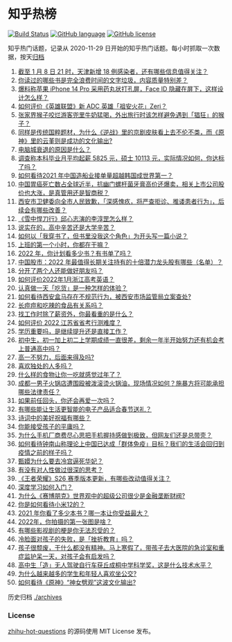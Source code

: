 # 知乎热榜
[![Build Status](https://github.com/ToWeLong/zhihu-hot-questions/workflows/CI/badge.svg)](https://github.com/ToWeLong/zhihu-hot-questions/actions)
[![GitHub language](https://img.shields.io/badge/language-golang-orange.svg)](https://golang.org/)
[![GitHub license](https://img.shields.io/github/license/ToWeLong/zhihu-hot-questions)](https://github.com/ToWeLong/zhihu-hot-questions/blob/main/LICENSE)

知乎热门话题，记录从 2020-11-29 日开始的知乎热门话题。每小时抓取一次数据，按天[归档](./archives)

<!-- BEGIN -->

1. [截至 1 月 8 日 21 时，天津新增 18 例感染者，还有哪些信息值得关注？](https://www.zhihu.com/question/510555957)
1. [你读过的哪些书是完全浪费时间的文字垃圾，内容质量特别差？](https://www.zhihu.com/question/385887424)
1. [爆料称苹果 iPhone 14 Pro 采用药丸状打孔屏，Face ID 隐藏在屏下，这样设计怎么样？](https://www.zhihu.com/question/510288704)
1. [如何评价《英雄联盟》新 ADC 英雄「祖安火花」Zeri？](https://www.zhihu.com/question/509943819)
1. [张家界猴子咬烂游客兜里牛奶猛喝，外出旅行时该怎样避免遇到「猖狂」的猴子？](https://www.zhihu.com/question/507758272)
1. [同样是传统国粹题材，为什么《逆战》里的京剧皮肤看上去不伦不类，而《原神》里的云堇则是成功的文化输出?](https://www.zhihu.com/question/509006914)
1. [电脑城衰退的原因是什么？](https://www.zhihu.com/question/509382596)
1. [调查称本科毕业月平均起薪 5825 元，硕士 10113 元，实际情况如何，你达标了吗？](https://www.zhihu.com/question/509933526)
1. [如何看待2021 年中国造船业接单量超越韩国成世界第一？](https://www.zhihu.com/question/509712468)
1. [中国胃癌死亡数占全球近半，抗幽门螺杆菌牙膏高价还爆卖，相关上市公司股价也大涨，是真管用还是智商税？](https://www.zhihu.com/question/510386992)
1. [西安市卫健委向全市人民致歉，「深感愧疚，将严查拒诊、推诿患者行为」，后续会有哪些改善？](https://www.zhihu.com/question/510361409)
1. [《雪中悍刀行》邱心志演的李淳罡怎么样？](https://www.zhihu.com/question/510112684)
1. [说实在的，高中辛苦还是大学辛苦？](https://www.zhihu.com/question/510231581)
1. [如何以「我穿书了，但书里没我这个角色」为开头写一篇小说？](https://www.zhihu.com/question/494054534)
1. [上班的第一个小时，你都在干嘛？](https://www.zhihu.com/question/499638239)
1. [2022 年，你计划看多少书？有书单了吗？](https://www.zhihu.com/question/509821033)
1. [中国股市：2022 年最值得长期关注持有的十倍潜力龙头股有哪些（名单）？](https://www.zhihu.com/question/503516984)
1. [分开了两个人还能做好朋友吗？](https://www.zhihu.com/question/510118665)
1. [如何评价2022年1月浙江高考英语？](https://www.zhihu.com/question/510454215)
1. [认真做一天「吃货」是一种怎样的体验？](https://www.zhihu.com/question/510151063)
1. [如何看待西安盒马存在不规范行为，被西安市场监管局立案查处?](https://www.zhihu.com/question/510449024)
1. [长痘痘和吃辣的食品有关系吗？](https://www.zhihu.com/question/491889200)
1. [找工作时除了薪资外，你最看重的是什么？](https://www.zhihu.com/question/503034445)
1. [如何评价 2022 江苏省省考行测难度？](https://www.zhihu.com/question/505243628)
1. [学历重要吗，是继续提升还是直接工作？](https://www.zhihu.com/question/509822274)
1. [初中生，初一加上初二上学期成绩一直很差，剩余一年半开始努力还有机会考上普通高中吗？](https://www.zhihu.com/question/509885394)
1. [高一不努力，后面来得及吗?](https://www.zhihu.com/question/509284418)
1. [喜欢独处的人多吗？](https://www.zhihu.com/question/510160746)
1. [什么样的食物让你一吃就感觉过年了？](https://www.zhihu.com/question/266364351)
1. [成都一男子火锅店遭围殴被泼滚烫火锅油，现场情况如何？施暴方将可能承担哪些法律责任？](https://www.zhihu.com/question/510520861)
1. [如果前任回头，你还会再爱一次吗？](https://www.zhihu.com/question/509481162)
1. [有哪些能让生活更智能的电子产品适合春节送礼？](https://www.zhihu.com/question/510303559)
1. [诗词中的美好祝福有哪些？](https://www.zhihu.com/question/463995994)
1. [你能接受孩子的平庸吗？](https://www.zhihu.com/question/358573044)
1. [为什么手机厂商费尽心思把手机握持感做到极致，但网友们还是总带壳？](https://www.zhihu.com/question/509277375)
1. [如何看待钟南山称理论上中国已达成「群体免疫」目标？我们的生活会回归到疫情之前的样子吗？](https://www.zhihu.com/question/510272554)
1. [甄嬛为什么要去冷宫逼死华妃？](https://www.zhihu.com/question/474185463)
1. [有没有对人性做过很深的思考？](https://www.zhihu.com/question/493966384)
1. [《王者荣耀》S26 赛季版本更新，有哪些改动值得关注？](https://www.zhihu.com/question/509946810)
1. [深度学习如何入门？](https://www.zhihu.com/question/26006703)
1. [为什么《赛博朋克》世界观中的超级公司很少是金融垄断财阀?](https://www.zhihu.com/question/509222139)
1. [你是如何看待小米12的？](https://www.zhihu.com/question/509229033)
1. [2021 年你看了多少本书？哪一本让你受益最大？](https://www.zhihu.com/question/503251947)
1. [2022年，你拍摄的第一张图是啥？](https://www.zhihu.com/question/509740878)
1. [有哪些影视剧的梗是你无法忍受的？](https://www.zhihu.com/question/509276628)
1. [冷脸面对孩子的失败，是「挫折教育」吗？](https://www.zhihu.com/question/509311653)
1. [孩子很颓废，干什么都没有精神。马上寒假了，带孩子去大医院的急诊室和重症监护呆一天，对孩子会有启发吗？](https://www.zhihu.com/question/509821970)
1. [高中生「造」无人驾驶自行车获丘成桐中学科学奖，这是什么技术水平？](https://www.zhihu.com/question/509817266)
1. [为什么越来越多的学生和年轻人喜欢坐公交?](https://www.zhihu.com/question/509653623)
1. [如何看待《原神》“神女劈观”这波文化输出?](https://www.zhihu.com/question/510233451)

<!-- END -->

历史归档 [./archives](./archives)


### License
[zhihu-hot-questions](https://github.com/towelong/zhihu-hot-questions) 的源码使用 MIT License 发布。
